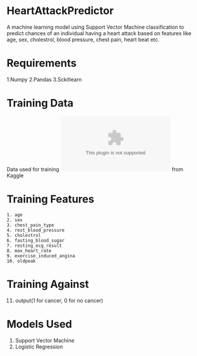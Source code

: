 # HeartAttackPredictor
A machine learning model using Support Vector Machine classification to predict chances of an individual having a heart attack based on features like age, sex, cholestrol, blood pressure, chest pain, heart beat etc.

# Requirements
   1.Numpy
   2.Pandas
   3.Sckitlearn

# Training Data
  Data used for training ![](heart.csv) from Kaggle
  
 # Training Features
    1. age	
    2. sex
    3. chest_pain_type
    4. rest_blood_pressure
    5. cholestrol	
    6. fasting_blood_sugar
    7. resting_ecg_result
    8. max_heart_rate
    9. exercise_induced_angina
    10. oldpeak

# Training Against
  11. output(1 for cancer, 0 for no cancer)
  
# Models Used
  1. Support Vector Machine
  2. Logistic Regression
